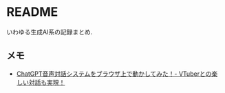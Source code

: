 # README

いわゆる生成AI系の記録まとめ.

## メモ

- [ChatGPT音声対話システムをブラウザ上で動かしてみた！- VTuberとの楽しい対話も実現！](https://qiita.com/sayonari/items/d6a43e1608156c5ad364)
